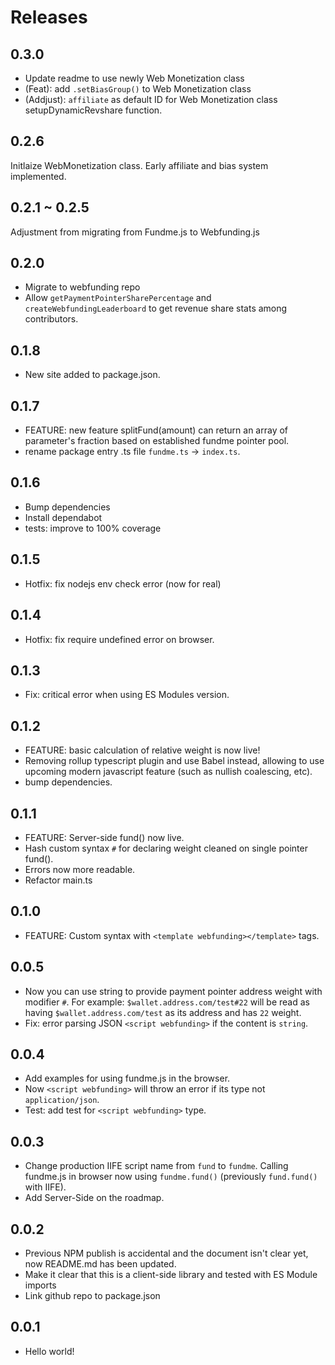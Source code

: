 # Releases

## 0.3.0

- Update readme to use newly Web Monetization class
- (Feat): add `.setBiasGroup()` to Web Monetization class
- (Addjust): `affiliate` as default ID for Web Monetization class setupDynamicRevshare function.

## 0.2.6

Initlaize WebMonetization class. Early affiliate and bias system implemented.

## 0.2.1 ~ 0.2.5

Adjustment from migrating from Fundme.js to Webfunding.js

## 0.2.0

- Migrate to webfunding repo
- Allow `getPaymentPointerSharePercentage` and `createWebfundingLeaderboard` to get revenue share stats among contributors.

## 0.1.8

- New site added to package.json.

## 0.1.7

- FEATURE: new feature splitFund(amount) can return an array of parameter's fraction based on established fundme pointer pool.
- rename package entry .ts file `fundme.ts` -> `index.ts`.

## 0.1.6

- Bump dependencies
- Install dependabot
- tests: improve to 100% coverage

## 0.1.5

- Hotfix: fix nodejs env check error (now for real)

## 0.1.4

- Hotfix: fix require undefined error on browser.

## 0.1.3

- Fix: critical error when using ES Modules version.

## 0.1.2

- FEATURE: basic calculation of relative weight is now live!
- Removing rollup typescript plugin and use Babel instead, allowing to use upcoming modern javascript feature (such as nullish coalescing, etc).
- bump dependencies.

## 0.1.1

- FEATURE: Server-side fund() now live.
- Hash custom syntax `#` for declaring weight cleaned on single pointer fund().
- Errors now more readable.
- Refactor main.ts

## 0.1.0

- FEATURE: Custom syntax with `<template webfunding></template>` tags.

## 0.0.5

- Now you can use string to provide payment pointer address weight with modifier `#`. For example: `$wallet.address.com/test#22` will be read as having `$wallet.address.com/test` as its address and has `22` weight.
- Fix: error parsing JSON `<script webfunding>` if the content is `string`.

## 0.0.4

- Add examples for using fundme.js in the browser.
- Now `<script webfunding>` will throw an error if its type not `application/json`.
- Test: add test for `<script webfunding>` type.

## 0.0.3

- Change production IIFE script name from `fund` to `fundme`. Calling fundme.js in browser now using `fundme.fund()` (previously `fund.fund()` with IIFE).
- Add Server-Side on the roadmap.

## 0.0.2

- Previous NPM publish is accidental and the document isn't clear yet, now README.md has been updated.
- Make it clear that this is a client-side library and tested with ES Module imports
- Link github repo to package.json

## 0.0.1

- Hello world!
